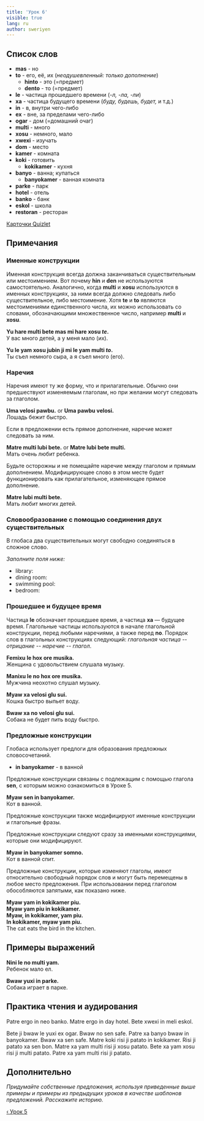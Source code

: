 ```yaml
---
title: 'Урок 6'
visible: true
lang: ru
author: sweriyen
---
```


## Список слов

* **mas** - но
* **to** - его, её, их (_неодушевленный: только дополнение_)
	* **hinto** - это (=предмет)
	* **dento** - то (=предмет)
* **le** - частица прошедшего времени (_-л, -ла, -ли_)
* **xa** - частица будущего времени (_буду, будешь, будет,_ и т.д.)
* **in** - в, внутри чего-либо
* **ex** - вне, за пределами чего-либо
* **ogar** - дом (=домашний очаг)
* **multi** - много
* **xosu** - немного, мало
* **xwexi** - изучать
* **dom** - место
* **kamer** - комната
* **koki** - готовить
	* **kokikamer** - кухня
* **banyo** - ванна; купаться
	* **banyokamer** - ванная комната
* **parke** - парк
* **hotel** - отель
* **banko** - банк
* **eskol** - школа
* **restoran** - ресторан

[Карточки Quizlet](https://quizlet.com/556034531/globasa-101-lesson-6-flash-cards/)
 
## Примечания

### Именные конструкции

Именная конструкция всегда должна заканчиваться существительным или местоимением. Вот почему **hin** и **den** не используются самостоятельно. Аналогично, когда **multi** и **xosu** используются в именных конструкциях, за ними всегда должно следовать либо существительное, либо местоимение. Хотя **te** и **to** являются местоимениями единственного числа, их можно использовать со словами, обозначающими множественное число, например **multi** и **xosu**.

**Yu hare multi bete mas mi hare xosu _te_.**  
У вас много детей, а у меня мало (их).

**Yu le yam xosu jubin ji mi le yam multi _to_.**  
Ты съел немного сыра, а я съел много (его).

### Наречия

Наречия имеют ту же форму, что и прилагательные. Обычно они предшествуют изменяемым глаголам, но при желании могут следовать за глаголом.

**Uma velosi pawbu.** or **Uma pawbu velosi.**  
Лошадь бежит быстро.

Если в предложении есть прямое дополнение, наречие может следовать за ним.

**Matre multi lubi bete.** or **Matre lubi bete multi.**  
Мать очень любит ребенка.

Будьте осторожны и не помещайте наречие между глаголом и прямым дополнением. Модифицирующее слово в этом месте будет функционировать как прилагательное, изменяющее прямое дополнение.

**Matre lubi multi bete.**  
Мать любит многих детей.

### Словообразование с помощью соединения двух существительных

В глобаса два существительных могут свободно соединяться в сложное слово.

_Заполните поля ниже:_

* library:
* dining room:
* swimming pool:
* bedroom:

### Прошедшее и будущее время

Частица **le** обозначает прошедшее время, а частица **xa** — будущее время. Глагольные частицы используются в начале глагольной конструкции, перед любыми наречиями, а также перед **no**. Порядок слов в глагольных конструкциях следующий: _глагольная частица -- отрицание -- наречие -- глагол_.

**Femixu le hox ore musika.**    
Женщина с удовольствием слушала музыку.

**Manixu le no hox ore musika.**    
Мужчина неохотно слушал музыку.

**Myaw xa velosi glu sui.**    
Кошка быстро выпьет воду.

**Bwaw xa no velosi glu sui.**    
Собака не будет пить воду быстро.

### Предложные конструкции

Глобаса использует предлоги для образования предложных словосочетаний.

* **in banyokamer** - в ванной

Предложные конструкции связаны с подлежащим с помощью глагола **sen**, с которым можно ознакомиться в Уроке 5.

**Myaw sen in banyokamer.**  
Кот в ванной.

Предложные конструкции также модифицируют именные конструкции и глагольные фразы.

Предложные конструкции следуют сразу за именными конструкциями, которые они модифицируют.

**Myaw in banyokamer somno.**  
Кот в ванной спит.

Предложные конструкции, которые изменяют глаголы, имеют относительно свободный порядок слов и могут быть перемещены в любое место предложения. При использовании перед глаголом обособляются запятыми, как показано ниже.

**Myaw yam in kokikamer piu.  
Myaw yam piu in kokikamer.  
Myaw, in kokikamer, yam piu.  
In kokikamer, myaw yam piu.**  
The cat eats the bird in the kitchen.

## Примеры выражений

**Nini le no multi yam.**  
Ребенок мало ел.

**Bwaw yuxi in parke.**  
Собака играет в парке.

## Практика чтения и аудирования

Patre ergo in neo banko. Matre ergo in day hotel. Bete xwexi in meli eskol.

Bete ji bwaw le yuxi ex ogar. Bwaw no sen safe. Patre xa banyo bwaw in banyokamer. Bwaw xa sen safe. Matre koki risi ji patato in kokikamer. Risi ji patato xa sen bon. Matre xa yam multi risi ji xosu patato. Bete xa yam xosu risi ji multi patato. Patre xa yam multi risi ji patato.

## Дополнительно

_Придумайте собственные предложения, используя приведенные выше примеры и примеры из предыдущих уроков в качестве шаблонов предложений. Расскажите историю._

[&#8249; Урок 5](./02.darsu.05.default.rus.md)
